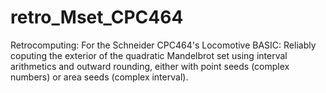 # retro_Mset_CPC464
Retrocomputing: For the Schneider CPC464's Locomotive BASIC: Reliably coputing the exterior of the quadratic Mandelbrot set using interval arithmetics and outward rounding, either with point seeds (complex numbers) or area seeds (complex interval).
